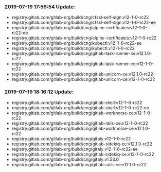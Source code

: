 ### 2019-07-19 17:56:54 Update:

- registry.gitlab.com/gitlab-org/build/cng/cfssl-self-sign:v12-1-0-rc22
- registry.gitlab.com/gitlab-org/build/cng/cfssl-self-sign:v12-1-0-rc22-ee
- registry.gitlab.com/gitlab-org/build/cng/alpine-certificates:v12-1-0-rc22-ee
- registry.gitlab.com/gitlab-org/build/cng/alpine-certificates:v12-1-0-rc22
- registry.gitlab.com/gitlab-org/build/cng/kubectl:v12-1-0-rc22-ee
- registry.gitlab.com/gitlab-org/build/cng/kubectl:v12-1-0-rc22
- registry.gitlab.com/gitlab-org/build/cng/gitlab-task-runner-ce:v12.1.0-rc22
- registry.gitlab.com/gitlab-org/build/cng/gitlab-task-runner-ce:v12-1-0-rc22
- registry.gitlab.com/gitlab-org/build/cng/gitlab-unicorn-ce:v12.1.0-rc22
- registry.gitlab.com/gitlab-org/build/cng/gitlab-unicorn-ce:v12-1-0-rc22
### 2019-07-19 18:16:12 Update:

- registry.gitlab.com/gitlab-org/build/cng/gitlab-shell:v12-1-0-rc22
- registry.gitlab.com/gitlab-org/build/cng/gitlab-shell:v12-1-0-rc22-ee
- registry.gitlab.com/gitlab-org/build/cng/gitlab-workhorse-ce:v12-1-0-rc22
- registry.gitlab.com/gitlab-org/build/cng/gitlab-rails-ce:v12-1-0-rc22
- registry.gitlab.com/gitlab-org/build/cng/gitlab-workhorse-ce:v12.1.0-rc22
- registry.gitlab.com/gitlab-org/build/cng/gitaly:v12-1-0-rc22
- registry.gitlab.com/gitlab-org/build/cng/gitlab-sidekiq-ce:v12.1.0-rc22
- registry.gitlab.com/gitlab-org/build/cng/gitaly:v12-1-0-rc22-ee
- registry.gitlab.com/gitlab-org/build/cng/gitlab-sidekiq-ce:v12-1-0-rc22
- registry.gitlab.com/gitlab-org/build/cng/gitaly:v1.53.0
- registry.gitlab.com/gitlab-org/build/cng/gitlab-rails-ce:v12.1.0-rc22
